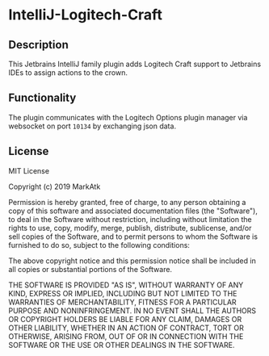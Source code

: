 # IntelliJ-Logitech-Craft

## Description

This Jetbrains IntelliJ family plugin adds Logitech Craft support to Jetbrains IDEs to assign actions to the crown.

## Functionality

The plugin communicates with the Logitech Options plugin manager via websocket on port `10134` by exchanging json data.

## License

MIT License

Copyright (c) 2019 MarkAtk

Permission is hereby granted, free of charge, to any person obtaining a copy
of this software and associated documentation files (the "Software"), to deal
in the Software without restriction, including without limitation the rights
to use, copy, modify, merge, publish, distribute, sublicense, and/or sell
copies of the Software, and to permit persons to whom the Software is
furnished to do so, subject to the following conditions:

The above copyright notice and this permission notice shall be included in all
copies or substantial portions of the Software.

THE SOFTWARE IS PROVIDED "AS IS", WITHOUT WARRANTY OF ANY KIND, EXPRESS OR
IMPLIED, INCLUDING BUT NOT LIMITED TO THE WARRANTIES OF MERCHANTABILITY,
FITNESS FOR A PARTICULAR PURPOSE AND NONINFRINGEMENT. IN NO EVENT SHALL THE
AUTHORS OR COPYRIGHT HOLDERS BE LIABLE FOR ANY CLAIM, DAMAGES OR OTHER
LIABILITY, WHETHER IN AN ACTION OF CONTRACT, TORT OR OTHERWISE, ARISING FROM,
OUT OF OR IN CONNECTION WITH THE SOFTWARE OR THE USE OR OTHER DEALINGS IN THE
SOFTWARE.
